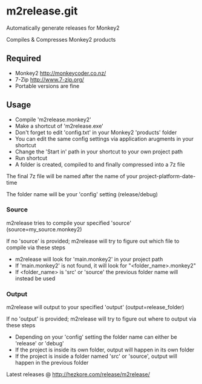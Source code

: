 # m2release.git
Automatically generate releases for Monkey2

Compiles & Compresses Monkey2 products

## Required
* Monkey2 http://monkeycoder.co.nz/
* 7-Zip http://www.7-zip.org/
* Portable versions are fine

## Usage
* Compile 'm2release.monkey2'
* Make a shortcut of 'm2release.exe'
* Don't forget to edit 'config.txt' in your Monkey2 'products' folder
* You can edit the same config settings via application arugments in your shortcut
* Change the 'Start in' path in your shortcut to your own project path
* Run shortcut
* A folder is created, compiled to and finally compressed into a 7z file

The final 7z file will be named after the name of your project-platform-date-time

The folder name will be your 'config' setting (release/debug)

### Source
m2release tries to compile your specified 'source' (source=my_source.monkey2)

If no 'source' is provided; m2release will try to figure out which file to compile via these steps

* m2release will look for 'main.monkey2' in your project path
* If 'main.monkey2' is not found, it will look for "<folder_name>.monkey2"
* If <folder_name> is 'src' or 'source' the previous folder name will instead be used

### Output
m2release will output to your specified 'output' (output=release_folder)

If no 'output' is provided; m2release will try to figure out where to output via these steps

* Depending on your 'config' setting the folder name can either be 'release' or 'debug'
* If the project is inside its own folder, output will happen in its own folder
* If the project is inside a folder named 'src' or 'source', output will happen in the previous folder

Latest releases @ http://hezkore.com/release/m2release/